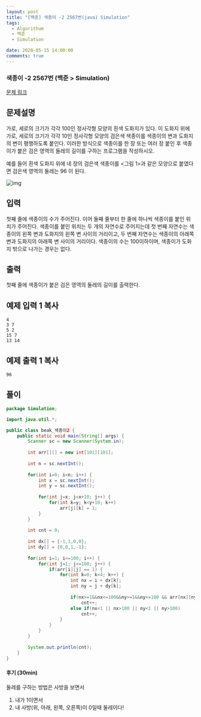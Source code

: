 ```yaml
---
layout: post
title: "[백준] 색종이 -2 2567번(java) Simulation"
tags:
  - Algorithum
  - 백준
  - Simulation

date: 2020-05-15 14:00:00
comments: true
---
```




###   색종이 -2 2567번 (백준 > Simulation)

[문제 링크](https://www.acmicpc.net/problem/2567 )

## 문제설명

가로, 세로의 크기가 각각 100인 정사각형 모양의 흰색 도화지가 있다. 이 도화지 위에 가로, 세로의 크기가 각각 10인 정사각형 모양의 검은색 색종이를 색종이의 변과 도화지의 변이 평행하도록 붙인다. 이러한 방식으로 색종이를 한 장 또는 여러 장 붙인 후 색종이가 붙은 검은 영역의 둘레의 길이를 구하는 프로그램을 작성하시오.

예를 들어 흰색 도화지 위에 네 장의 검은색 색종이를 <그림 1>과 같은 모양으로 붙였다면 검은색 영역의 둘레는 96 이 된다.

![img](https://onlinejudgeimages.s3-ap-northeast-1.amazonaws.com/upload/images/Jhmd3swxUQJ8nlBxoP.jpg)

## 입력

첫째 줄에 색종이의 수가 주어진다. 이어 둘째 줄부터 한 줄에 하나씩 색종이를 붙인 위치가 주어진다. 색종이를 붙인 위치는 두 개의 자연수로 주어지는데 첫 번째 자연수는 색종이의 왼쪽 변과 도화지의 왼쪽 변 사이의 거리이고, 두 번째 자연수는 색종이의 아래쪽 변과 도화지의 아래쪽 변 사이의 거리이다. 색종이의 수는 100이하이며, 색종이가 도화지 밖으로 나가는 경우는 없다. 

## 출력

첫째 줄에 색종이가 붙은 검은 영역의 둘레의 길이를 출력한다.

## 예제 입력 1 복사

```
4
3 7
5 2
15 7
13 14
```

## 예제 출력 1 복사

```
96
```



## 풀이

```java
package Simulation;

import java.util.*;

public class beak_색종이2 {
	public static void main(String[] args) {
		Scanner sc = new Scanner(System.in);
		
		int arr[][] = new int[101][101];
		
		int n = sc.nextInt();
		
		for(int i=0; i<n; i++) {
			int x = sc.nextInt();
			int y = sc.nextInt();
			
			for(int j=x; j<x+10; j++) {
				for(int k=y; k<y+10; k++)
					arr[j][k] = 1;
			}
		}
		
		int cnt = 0;
		
		int dx[] = {-1,1,0,0};
		int dy[] = {0,0,1,-1};
		
		for(int i=1; i<=100; i++) {
			for(int j=1; j<=100; j++) {
				if(arr[i][j] == 1) {
					for(int k=0; k<4; k++) {
						int nx = i + dx[k];
						int ny = j + dy[k];
						
						if(nx>=1&&nx<=100&&ny>=1&&ny<=100 && arr[nx][ny] == 0)
							cnt++;
						else if(nx<1 || nx>100 || ny<1 || ny>100)
							cnt++;
					}
				}
			}
		}
		
		System.out.println(cnt);
	}
}
```

#### 후기 (30min)

둘레를 구하는 방법은 사방을 보면서 

1. 내가 1이면서
2. 내 사방(위, 아래, 왼쪽, 오른쪽)이 0일때 둘레이다!